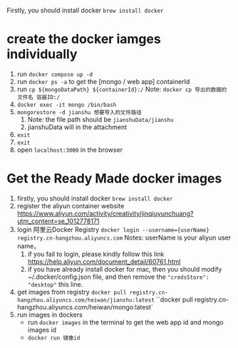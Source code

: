 Firstly, you should install docker
   `brew install docker`


# create the docker iamges individually
1. run `docker compose up -d`
2. run `docker ps -a` to get the [mongo / web app] containerId
3. run `cp ${mongoDataPath} ${containerId}:/`
   Note: `docker cp 导出的数据的文件名 容器ID:/`
4. `docker exec -it mongo /bin/bash`
5. `mongorestore -d jianshu 想要导入的文件路径`
   1. Note: the file path should be `jianshuData/jianshu`
   2. jianshuData will in the attachment
6. `exit`
7. `exit`
8. open `localhost:3000` in the browser


# Get the Ready Made docker images
1. firstly, you should install docker
   `brew install docker`
2. register the aliyun container website https://www.aliyun.com/activity/creativity/jinqiuyunchuang?utm_content=se_1012778171
3. login 阿里云Docker Registry
   `docker login --username={userName} registry.cn-hangzhou.aliyuncs.com`
   Notes: userName is your aliyun user name，
   1. if you fail to login, please kindly follow this link https://help.aliyun.com/document_detail/60761.html
   2. if you have already install docker for mac, then you should modify ~/.docker/config.json file, and then remove the `"credsStore": "desktop"` this line.
4. get images from registry
    `docker pull registry.cn-hangzhou.aliyuncs.com/heiwan/jianshu:latest`
    ``docker pull registry.cn-hangzhou.aliyuncs.com/heiwan/mongo:latest`
5. run images in dockers
   - run `docker images` in the terminal to get the web app id and mongo images id
   - `docker run 镜像id`
